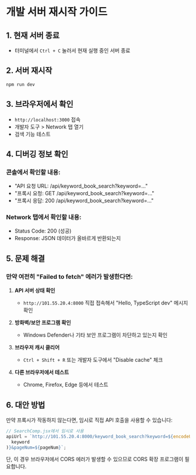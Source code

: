 # 개발 서버 재시작 가이드

## 1. 현재 서버 종료

- 터미널에서 `Ctrl + C` 눌러서 현재 실행 중인 서버 종료

## 2. 서버 재시작

```bash
npm run dev
```

## 3. 브라우저에서 확인

- `http://localhost:3000` 접속
- 개발자 도구 > Network 탭 열기
- 검색 기능 테스트

## 4. 디버깅 정보 확인

### 콘솔에서 확인할 내용:

- "API 요청 URL: /api/keyword_book_search?keyword=..."
- "프록시 요청: GET /api/keyword_book_search?keyword=..."
- "프록시 응답: 200 /api/keyword_book_search?keyword=..."

### Network 탭에서 확인할 내용:

- Status Code: 200 (성공)
- Response: JSON 데이터가 올바르게 반환되는지

## 5. 문제 해결

### 만약 여전히 "Failed to fetch" 에러가 발생한다면:

1. **API 서버 상태 확인**

   - `http://101.55.20.4:8000` 직접 접속해서 "Hello, TypeScript dev" 메시지 확인

2. **방화벽/보안 프로그램 확인**

   - Windows Defender나 기타 보안 프로그램이 차단하고 있는지 확인

3. **브라우저 캐시 클리어**

   - `Ctrl + Shift + R` 또는 개발자 도구에서 "Disable cache" 체크

4. **다른 브라우저에서 테스트**
   - Chrome, Firefox, Edge 등에서 테스트

## 6. 대안 방법

만약 프록시가 작동하지 않는다면, 임시로 직접 API 호출을 사용할 수 있습니다:

```javascript
// SearchComp.jsx에서 임시로 사용
apiUrl = `http://101.55.20.4:8000/keyword_book_search?keyword=${encodeURIComponent(
  keyword
)}&pageNum=${pageNum}`;
```

단, 이 경우 브라우저에서 CORS 에러가 발생할 수 있으므로 CORS 확장 프로그램이 필요합니다.
